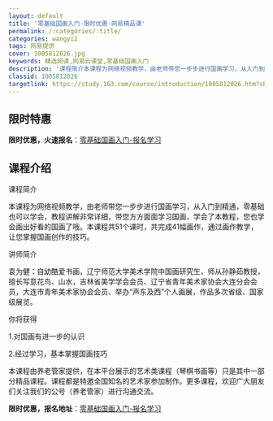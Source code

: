 ```yaml
---
layout: default
title: '零基础国画入门-限时优惠-网易精品课'
permalink: /:categories/:title/
categories: wangyi2
tags: 网易提供
cover: 1005812026.jpg
keywords: 精选网课,网易云课堂,零基础国画入门
description: '课程简介本课程为网络视频教学，由老师带您一步步进行国画学习，从入门到精通，零基础也可以学会，教程讲解非常详细，带您方方面'
classid: 1005812026
targetlink: https://study.163.com/course/introduction/1005812026.htm?share=1&shareId=1025206652&utm_campaign=share&utm_medium=iphoneShare&utm_source=&utm_u=1025206652
---
```


## 限时特惠

**限时优惠，火速报名**：[零基础国画入门-报名学习](https://study.163.com/course/introduction/1005812026.htm?share=1&shareId=1025206652&utm_campaign=share&utm_medium=iphoneShare&utm_source=&utm_u=1025206652)

## 课程介绍

课程简介

本课程为网络视频教学，由老师带您一步步进行国画学习，从入门到精通，零基础也可以学会，教程讲解非常详细，带您方方面面学习国画，学会了本教程，您也学会画出好看的国画了哦。本课程共51个课时，共完成41幅画作，通过画作教学，让您掌握国画创作的技巧。



讲师简介

袁为健：自幼酷爱书画，辽宁师范大学美术学院中国画研究生，师从孙静茹教授，擅长写意花鸟、山水，吉林省美学学会会员、辽宁省青年美术家协会大连分会会员，大连市青年美术家协会会员、举办“声东及西”个人画展，作品多次省级、国家级展览。



你将获得

1.对国画有进一步的认识

2.经过学习，基本掌握国画技巧



本课程由养老管家提供，在本平台展示的艺术类课程（琴棋书画等）只是其中一部分精品课程。课程都是特邀全国知名的艺术家参加制作。更多课程，欢迎广大朋友们关注我们的公号（养老管家）进行沟通交流。

**限时优惠，报名地址**：[零基础国画入门-报名学习](https://study.163.com/course/introduction/1005812026.htm?share=1&shareId=1025206652&utm_campaign=share&utm_medium=iphoneShare&utm_source=&utm_u=1025206652)

